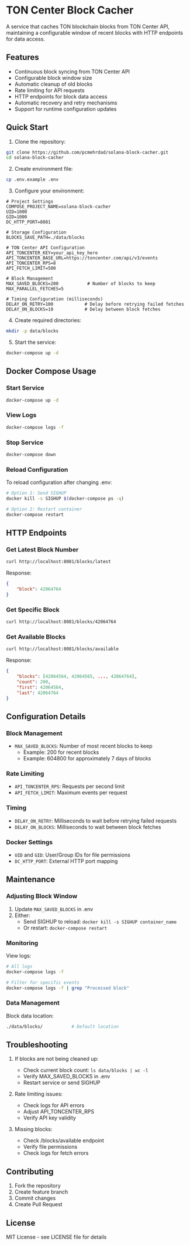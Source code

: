 # TON Center Block Cacher

A service that caches TON blockchain blocks from TON Center API, maintaining a configurable window of recent blocks with HTTP endpoints for data access.

## Features

- Continuous block syncing from TON Center API
- Configurable block window size
- Automatic cleanup of old blocks
- Rate limiting for API requests
- HTTP endpoints for block data access
- Automatic recovery and retry mechanisms
- Support for runtime configuration updates

## Quick Start

1. Clone the repository:
```bash
git clone https://github.com/pcmehrdad/solana-block-cacher.git
cd solana-block-cacher
```

2. Create environment file:
```bash
cp .env.example .env
```

3. Configure your environment:
```env
# Project Settings
COMPOSE_PROJECT_NAME=solana-block-cacher
UID=1000
GID=1000
DC_HTTP_PORT=8081

# Storage Configuration
BLOCKS_SAVE_PATH=./data/blocks

# TON Center API Configuration
API_TONCENTER_KEY=your_api_key_here
API_TONCENTER_BASE_URL=https://toncenter.com/api/v3/events
API_TONCENTER_RPS=8
API_FETCH_LIMIT=500

# Block Management
MAX_SAVED_BLOCKS=200           # Number of blocks to keep
MAX_PARALLEL_FETCHES=5

# Timing Configuration (milliseconds)
DELAY_ON_RETRY=100            # Delay before retrying failed fetches
DELAY_ON_BLOCKS=10            # Delay between block fetches
```

4. Create required directories:
```bash
mkdir -p data/blocks
```

5. Start the service:
```bash
docker-compose up -d
```

## Docker Compose Usage

### Start Service
```bash
docker-compose up -d
```

### View Logs
```bash
docker-compose logs -f
```

### Stop Service
```bash
docker-compose down
```

### Reload Configuration
To reload configuration after changing .env:
```bash
# Option 1: Send SIGHUP
docker kill -s SIGHUP $(docker-compose ps -q)

# Option 2: Restart container
docker-compose restart
```

## HTTP Endpoints

### Get Latest Block Number
```bash
curl http://localhost:8081/blocks/latest
```
Response:
```json
{
    "block": 42064764
}
```

### Get Specific Block
```bash
curl http://localhost:8081/blocks/42064764
```

### Get Available Blocks
```bash
curl http://localhost:8081/blocks/available
```
Response:
```json
{
    "blocks": [42064564, 42064565, ..., 42064764],
    "count": 200,
    "first": 42064564,
    "last": 42064764
}
```

## Configuration Details

### Block Management
- `MAX_SAVED_BLOCKS`: Number of most recent blocks to keep
    - Example: 200 for recent blocks
    - Example: 604800 for approximately 7 days of blocks

### Rate Limiting
- `API_TONCENTER_RPS`: Requests per second limit
- `API_FETCH_LIMIT`: Maximum events per request

### Timing
- `DELAY_ON_RETRY`: Milliseconds to wait before retrying failed requests
- `DELAY_ON_BLOCKS`: Milliseconds to wait between block fetches

### Docker Settings
- `UID` and `GID`: User/Group IDs for file permissions
- `DC_HTTP_PORT`: External HTTP port mapping

## Maintenance

### Adjusting Block Window
1. Update `MAX_SAVED_BLOCKS` in .env
2. Either:
    - Send SIGHUP to reload: `docker kill -s SIGHUP container_name`
    - Or restart: `docker-compose restart`

### Monitoring
View logs:
```bash
# All logs
docker-compose logs -f

# Filter for specific events
docker-compose logs -f | grep "Processed block"
```

### Data Management
Block data location:
```bash
./data/blocks/           # Default location
```

## Troubleshooting

1. If blocks are not being cleaned up:
    - Check current block count: `ls data/blocks | wc -l`
    - Verify MAX_SAVED_BLOCKS in .env
    - Restart service or send SIGHUP

2. Rate limiting issues:
    - Check logs for API errors
    - Adjust API_TONCENTER_RPS
    - Verify API key validity

3. Missing blocks:
    - Check /blocks/available endpoint
    - Verify file permissions
    - Check logs for fetch errors

## Contributing

1. Fork the repository
2. Create feature branch
3. Commit changes
4. Create Pull Request

## License

MIT License - see LICENSE file for details